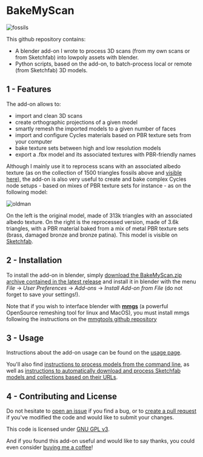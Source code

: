 # BakeMyScan

![fossils](https://user-images.githubusercontent.com/37718992/46110731-e6948f00-c1e4-11e8-9e2a-ffcacb201f69.jpg)

This github repository contains:

* A blender add-on I wrote to process 3D scans (from my own scans or from Sketchfab) into lowpoly assets with blender.
* Python scripts, based on the add-on, to batch-process local or remote (from Sketchfab) 3D models.

## 1 - Features

The add-on allows to:

* import and clean 3D scans
* create orthographic projections of a given model
* smartly remesh the imported models to a given number of faces
* import and configure Cycles materials based on PBR texture sets from your computer
* bake texture sets between high and low resolution models
* export a .fbx model and its associated textures with PBR-friendly names

Although I mainly use it to reprocess scans with an associated albedo texture (as on the collection of 1500 triangles fossils above and [visible here](https://sketchfab.com/models/3d1161a5db4244e486de6de0c66f759c)), the add-on is also very useful to create and bake complex Cycles node setups - based on mixes of PBR texture sets for instance - as on the following model:

![oldman](https://user-images.githubusercontent.com/37718992/46110740-e7c5bc00-c1e4-11e8-9dbe-096f42d8875a.jpeg)

On the left is the original model, made of 313k triangles with an associated albedo texture. On the right is the reprocessed version, made of 3.6k triangles, with a PBR material baked from a mix of metal PBR texture sets (brass, damaged bronze and bronze patina). This model is visible on [Sketchfab](https://sketchfab.com/models/0f7535dc9dd1492e842cd6b2d23f4885).

## 2 - Installation

To install the add-on in blender, simply [download the BakeMyScan.zip archive contained in the latest release](https://github.com/norgeotloic/BakeMyScan/releases/latest) and install it in blender with the menu *File* -> *User Preferences* -> *Add-ons* -> *Install Add-on from File* (do not forget to save your settings!).

Note that if you wish to interface blender with [**mmgs**](http://www.mmgtools.org) (a powerful OpenSource remeshing tool for linux and MacOS), you must install mmgs following the instructions on the [mmgtools github repository](https://github.com/MmgTools/mmg)

## 3 - Usage

Instructions about the add-on usage can be found on the [usage page](docs/ADDON_USAGE.md).

You'll also find [instructions to process models from the command line](docs/SCRIPTS_BATCH.md), as well as [instructions to automatically download and process Sketchfab models and collections based on their URLs](docs/SCRIPTS_SKETCHFAB.md).

## 4 - Contributing and License

Do not hesitate to [open an issue](https://github.com/norgeotloic/BakeMyScan/issues) if you find a bug, or to [create a pull request](https://github.com/norgeotloic/BakeMyScan/pulls) if you've modified the code and would like to submit your changes.

This code is licensed under [GNU GPL v3](LICENSE.md).

And if you found this add-on useful and would like to say thanks, you could even consider [buying me a coffee](https://www.buymeacoffee.com/JrxfoZRVy)!
